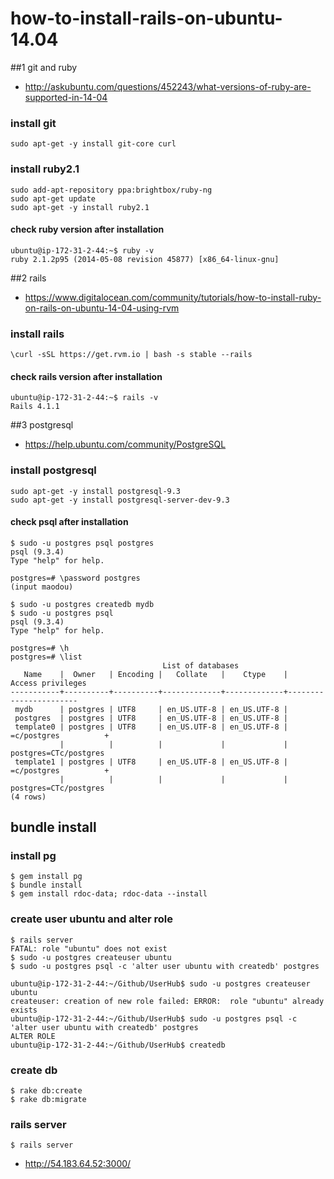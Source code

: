 
# how-to-install-rails-on-ubuntu-14.04

##1 git and ruby
* http://askubuntu.com/questions/452243/what-versions-of-ruby-are-supported-in-14-04

### install git
    sudo apt-get -y install git-core curl
    
### install ruby2.1
    sudo add-apt-repository ppa:brightbox/ruby-ng
    sudo apt-get update
    sudo apt-get -y install ruby2.1

#### check ruby version after installation
    ubuntu@ip-172-31-2-44:~$ ruby -v
    ruby 2.1.2p95 (2014-05-08 revision 45877) [x86_64-linux-gnu]
  
##2 rails

* https://www.digitalocean.com/community/tutorials/how-to-install-ruby-on-rails-on-ubuntu-14-04-using-rvm

### install rails
    \curl -sSL https://get.rvm.io | bash -s stable --rails

#### check rails version after installation
    ubuntu@ip-172-31-2-44:~$ rails -v
    Rails 4.1.1

##3 postgresql

* https://help.ubuntu.com/community/PostgreSQL

### install postgresql
    sudo apt-get -y install postgresql-9.3
    sudo apt-get -y install postgresql-server-dev-9.3 
     
#### check psql after installation
    $ sudo -u postgres psql postgres
    psql (9.3.4)
    Type "help" for help.
    
    postgres=# \password postgres
    (input maodou)
    
    $ sudo -u postgres createdb mydb
    $ sudo -u postgres psql
    psql (9.3.4)
    Type "help" for help.
    
    postgres=# \h
    postgres=# \list
                                      List of databases
       Name    |  Owner   | Encoding |   Collate   |    Ctype    |   Access privileges   
    -----------+----------+----------+-------------+-------------+-----------------------
     mydb      | postgres | UTF8     | en_US.UTF-8 | en_US.UTF-8 | 
     postgres  | postgres | UTF8     | en_US.UTF-8 | en_US.UTF-8 | 
     template0 | postgres | UTF8     | en_US.UTF-8 | en_US.UTF-8 | =c/postgres          +
               |          |          |             |             | postgres=CTc/postgres
     template1 | postgres | UTF8     | en_US.UTF-8 | en_US.UTF-8 | =c/postgres          +
               |          |          |             |             | postgres=CTc/postgres
    (4 rows)
    
## bundle install

### install pg
    $ gem install pg 
    $ bundle install
    $ gem install rdoc-data; rdoc-data --install
    
### create user ubuntu and alter role
    $ rails server
    FATAL: role "ubuntu" does not exist
    $ sudo -u postgres createuser ubuntu
    $ sudo -u postgres psql -c 'alter user ubuntu with createdb' postgres
    
    ubuntu@ip-172-31-2-44:~/Github/UserHub$ sudo -u postgres createuser ubuntu
    createuser: creation of new role failed: ERROR:  role "ubuntu" already exists
    ubuntu@ip-172-31-2-44:~/Github/UserHub$ sudo -u postgres psql -c 'alter user ubuntu with createdb' postgres
    ALTER ROLE
    ubuntu@ip-172-31-2-44:~/Github/UserHub$ createdb
    
### create db
    $ rake db:create
    $ rake db:migrate

### rails server
    $ rails server
   
* http://54.183.64.52:3000/
    
